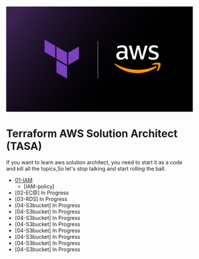 
<p align="center">
  <img src="assets/terraform-aws2.jpeg">
</p>

# Terraform AWS Solution Architect (TASA)

If you want to learn aws solution architect, you need to start it as a code and kill all the topics,So let's stop talking and start rolling the ball.

- [01-IAM](https://github.com/devopshobbies/terraform-aws-solution-architect/tree/main/01-IAM)
  - [IAM-policy]
- [02-EC@] In Progress
- [03-RDS] In Progress
- [04-S3bucket] In Progress
- [04-S3bucket] In Progress
- [04-S3bucket] In Progress
- [04-S3bucket] In Progress
- [04-S3bucket] In Progress
- [04-S3bucket] In Progress
- [04-S3bucket] In Progress
- [04-S3bucket] In Progress